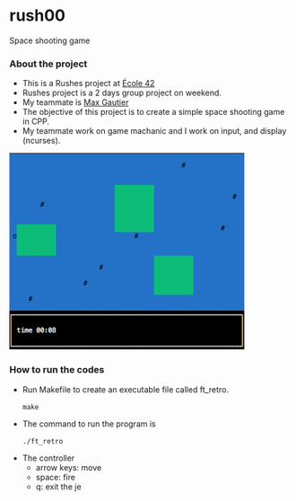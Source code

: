 # rush00
Space shooting game

### About the project
* This is a Rushes project at [École 42](https://42.fr)
* Rushes project is a 2 days group project on weekend.
* My teammate is [Max Gautier](https://github.com/VannTen)
* The objective of this project is to create a simple space shooting game in CPP.
* My teammate work on game machanic and I work on input, and display (ncurses).

![space shooting game in CPP](screenshot.png?raw=true)

### How to run the codes
* Run Makefile to create an executable file called ft_retro.
  ```
  make
  ```
* The command to run the program is
  ```
  ./ft_retro
  ```
* The controller
	* arrow keys: move
	* space: fire
	* q: exit the je